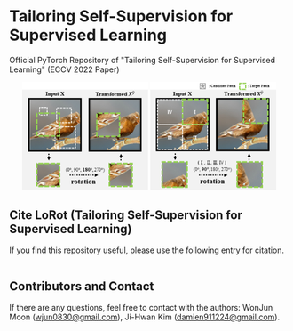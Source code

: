 # Tailoring Self-Supervision for Supervised Learning
Official PyTorch Repository of "Tailoring Self-Supervision for Supervised Learning" (ECCV 2022 Paper)
<p align="center">
    <img src=figures/LoRot-I.png width="45%"> 
    <img src=figures/LoRot-E.png width="45%"> 
</p>


##  Cite LoRot (Tailoring Self-Supervision for Supervised Learning)

If you find this repository useful, please use the following entry for citation.
```

```

## Contributors and Contact

If there are any questions, feel free to contact with the authors: WonJun Moon (wjun0830@gmail.com), Ji-Hwan Kim (damien911224@gmail.com).

